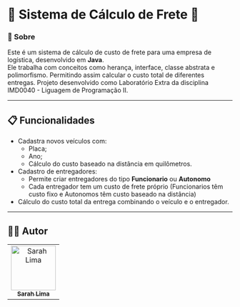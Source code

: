 # 🚚​ Sistema de Cálculo de Frete 🚚

### :mag_right: Sobre
Este é um sistema de cálculo de custo de frete para uma empresa de logística, desenvolvido em **Java**.  
Ele trabalha com conceitos como herança, interface, classe abstrata e polimorfismo. Permitindo assim calcular o custo total de diferentes entregas. 
Projeto desenvolvido como Laboratório Extra da disciplina IMD0040 - Liguagem de Programação II.

---

## 📋 Funcionalidades  

- Cadastra novos veículos com:
  - Placa;  
  - Ano;  
  - Cálculo do custo baseado na distância em quilômetros. 
- Cadastro de entregadores:
  - Permite criar entregadores do tipo **Funcionario** ou **Autonomo**  
  - Cada entregador tem um custo de frete próprio (Funcionarios têm custo fixo e Autonomos têm custo baseado na distância)  
- Cálculo do custo total da entrega combinando o veículo e o entregador. 

---

## 👩‍💻 Autor
<table>
  <tr>
    <td align="center">
      <a href="https://github.com/sarahiaa">
        <img src="https://github.com/sarahiaa.png" width="100px;" alt="Sarah Lima"/>
        <br />
        <sub><b>Sarah Lima</b></sub>
      </a>
    </td>
  </tr>
</table> 
